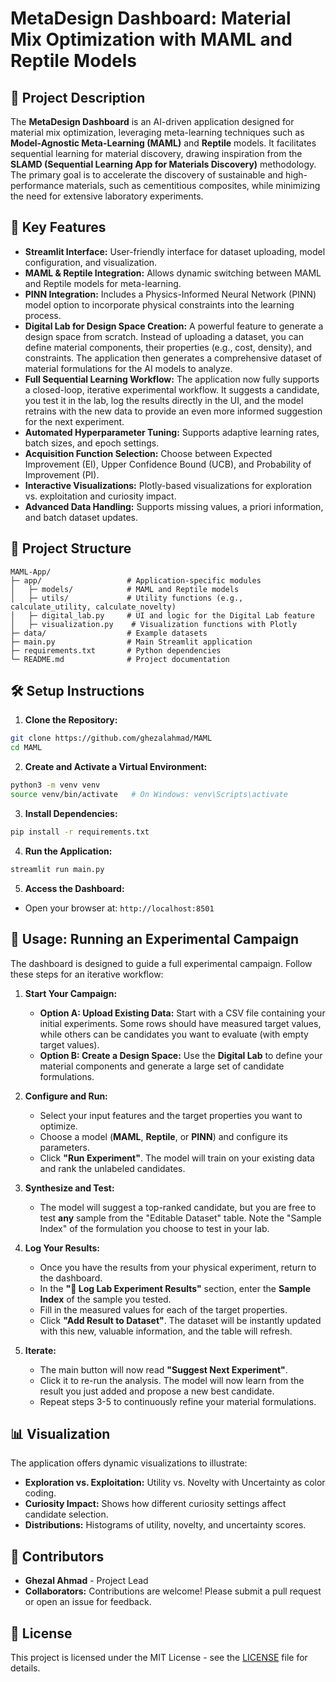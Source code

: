 # MetaDesign Dashboard: Material Mix Optimization with MAML and Reptile Models

## 🚀 Project Description
The **MetaDesign Dashboard** is an AI-driven application designed for material mix optimization, leveraging meta-learning techniques such as **Model-Agnostic Meta-Learning (MAML)** and **Reptile** models. It facilitates sequential learning for material discovery, drawing inspiration from the **SLAMD (Sequential Learning App for Materials Discovery)** methodology. The primary goal is to accelerate the discovery of sustainable and high-performance materials, such as cementitious composites, while minimizing the need for extensive laboratory experiments.

## 🎯 Key Features
- **Streamlit Interface:** User-friendly interface for dataset uploading, model configuration, and visualization.
- **MAML & Reptile Integration:** Allows dynamic switching between MAML and Reptile models for meta-learning.
- **PINN Integration:** Includes a Physics-Informed Neural Network (PINN) model option to incorporate physical constraints into the learning process.
- **Digital Lab for Design Space Creation:** A powerful feature to generate a design space from scratch. Instead of uploading a dataset, you can define material components, their properties (e.g., cost, density), and constraints. The application then generates a comprehensive dataset of material formulations for the AI models to analyze.
- **Full Sequential Learning Workflow:** The application now fully supports a closed-loop, iterative experimental workflow. It suggests a candidate, you test it in the lab, log the results directly in the UI, and the model retrains with the new data to provide an even more informed suggestion for the next experiment.
- **Automated Hyperparameter Tuning:** Supports adaptive learning rates, batch sizes, and epoch settings.
- **Acquisition Function Selection:** Choose between Expected Improvement (EI), Upper Confidence Bound (UCB), and Probability of Improvement (PI).
- **Interactive Visualizations:** Plotly-based visualizations for exploration vs. exploitation and curiosity impact.
- **Advanced Data Handling:** Supports missing values, a priori information, and batch dataset updates.

## 📂 Project Structure
```
MAML-App/
├─ app/                   # Application-specific modules
│   ├─ models/            # MAML and Reptile models
│   ├─ utils/             # Utility functions (e.g., calculate_utility, calculate_novelty)
│   ├─ digital_lab.py     # UI and logic for the Digital Lab feature
│   ├─ visualization.py    # Visualization functions with Plotly
├─ data/                  # Example datasets
├─ main.py                # Main Streamlit application
├─ requirements.txt       # Python dependencies
└─ README.md              # Project documentation
```

## 🛠️ Setup Instructions
1. **Clone the Repository:**
```bash
git clone https://github.com/ghezalahmad/MAML
cd MAML
```

2. **Create and Activate a Virtual Environment:**
```bash
python3 -m venv venv
source venv/bin/activate   # On Windows: venv\Scripts\activate
```

3. **Install Dependencies:**
```bash
pip install -r requirements.txt
```

4. **Run the Application:**
```bash
streamlit run main.py
```

5. **Access the Dashboard:**
- Open your browser at: `http://localhost:8501`

## 🧠 Usage: Running an Experimental Campaign
The dashboard is designed to guide a full experimental campaign. Follow these steps for an iterative workflow:

1. **Start Your Campaign:**
   - **Option A: Upload Existing Data:** Start with a CSV file containing your initial experiments. Some rows should have measured target values, while others can be candidates you want to evaluate (with empty target values).
   - **Option B: Create a Design Space:** Use the **Digital Lab** to define your material components and generate a large set of candidate formulations.

2. **Configure and Run:**
   - Select your input features and the target properties you want to optimize.
   - Choose a model (**MAML**, **Reptile**, or **PINN**) and configure its parameters.
   - Click **"Run Experiment"**. The model will train on your existing data and rank the unlabeled candidates.

3. **Synthesize and Test:**
   - The model will suggest a top-ranked candidate, but you are free to test **any** sample from the "Editable Dataset" table. Note the "Sample Index" of the formulation you choose to test in your lab.

4. **Log Your Results:**
   - Once you have the results from your physical experiment, return to the dashboard.
   - In the **"📝 Log Lab Experiment Results"** section, enter the **Sample Index** of the sample you tested.
   - Fill in the measured values for each of the target properties.
   - Click **"Add Result to Dataset"**. The dataset will be instantly updated with this new, valuable information, and the table will refresh.

5. **Iterate:**
   - The main button will now read **"Suggest Next Experiment"**.
   - Click it to re-run the analysis. The model will now learn from the result you just added and propose a new best candidate.
   - Repeat steps 3-5 to continuously refine your material formulations.

## 📊 Visualization
The application offers dynamic visualizations to illustrate:
- **Exploration vs. Exploitation:** Utility vs. Novelty with Uncertainty as color coding.
- **Curiosity Impact:** Shows how different curiosity settings affect candidate selection.
- **Distributions:** Histograms of utility, novelty, and uncertainty scores.

## 👥 Contributors
- **Ghezal Ahmad** - Project Lead
- **Collaborators:** Contributions are welcome! Please submit a pull request or open an issue for feedback.

## 📄 License
This project is licensed under the MIT License - see the [LICENSE](LICENSE) file for details.



